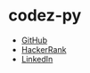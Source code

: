 # codez-py

- [GitHub](https://github.com/codez-py/)
- [HackerRank](https://www.hackerrank.com/profile/vimalztr/)
- [LinkedIn](https://www.linkedin.com/in/vimalraj-s-b417532b7/)
